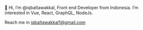 👋 Hi, I’m @iqbaltawakkal, Front end Developer from Indonesia.
I’m interested in Vue, React, GraphQL, NodeJs.

Reach me in iqbaltawakkal1@gmail.com

<!---
iqbaltawakkal/iqbaltawakkal is a ✨ special ✨ repository because its `README.md` (this file) appears on your GitHub profile.
You can click the Preview link to take a look at your changes.
--->

